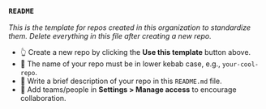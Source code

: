 ### `README`

_This is the template for repos created in this organization to standardize them. Delete everything in this file after creating a new repo._

- 👆 Create a new repo by clicking the **Use this template** button above.
- 🍢 The name of your repo must be in lower kebab case, e.g., `your-cool-repo`.
- 📝 Write a brief description of your repo in this `README.md` file.
- 🙌 Add teams/people in **Settings > Manage access** to encourage collaboration.
